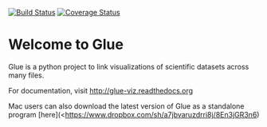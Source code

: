
[![Build Status](https://travis-ci.org/glue-viz/glue.png)](https://travis-ci.org/glue-viz/glue?branch=master) [![Coverage Status](https://coveralls.io/repos/glue-viz/glue/badge.png)](https://coveralls.io/r/glue-viz/glue)

Welcome to Glue
===============

Glue is a python project to link visualizations of scientific datasets
across many files.

For documentation, visit http://glue-viz.readthedocs.org

Mac users can also download the latest version of Glue as a standalone
program [here](<https://www.dropbox.com/sh/a7jbvaruzdrri8j/8En3jGR3n6)
